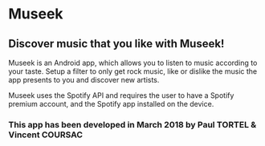 # Museek

## Discover music that you like with Museek!
Museek is an Android app, which allows you to listen to music according to your taste.
Setup a filter to only get rock music, like or dislike the music the app presents to you and discover new artists.

Museek uses the Spotify API and requires the user to have a Spotify premium account, and the Spotify app installed on the device.

### This app has been developed in **March 2018** by Paul TORTEL & Vincent COURSAC
